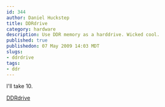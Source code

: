 ```yaml
--- 
id: 344
author: Daniel Huckstep
title: DDRdrive
category: hardware
description: Use DDR memory as a harddrive. Wicked cool.
published: true
publishedon: 07 May 2009 14:03 MDT
slugs: 
- ddrdrive
tags: 
- ddr
---
```

I'll take 10.

[DDRdrive](http://www.ddrdrive.com/)
